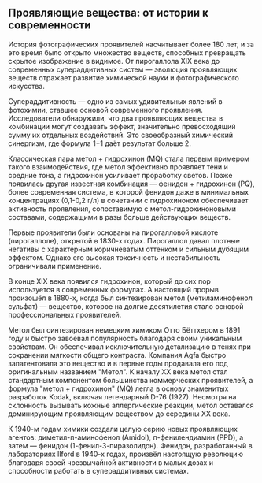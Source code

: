 ## Проявляющие вещества: от истории к современности

История фотографических проявителей насчитывает более 180 лет, и за это время 
было открыто множество веществ, способных превращать скрытое изображение в 
видимое. От пирогаллола XIX века до современных супераддитивных систем — 
эволюция проявляющих веществ отражает развитие химической науки и 
фотографического искусства.

Супераддитивность — одно из самых удивительных явлений в фотохимии, ставшее 
основой современного проявления. Исследователи обнаружили, что два проявляющих 
вещества в комбинации могут создавать эффект, значительно превосходящий сумму 
их отдельных воздействий. Это своеобразный химический синергизм, где формула 
1+1 даёт результат больше 2.

Классическая пара метол + гидрохинон (MQ) стала первым примером такого 
взаимодействия, где метол эффективно проявляет тени и средние тона, а 
гидрохинон усиливает проработку светов. Позже появилась другая известная 
комбинация — фенидон + гидрохинон (PQ), более современная система, в которой 
фенидон даже в минимальных концентрациях (0,1-0,2 г/л) в сочетании с 
гидрохиноном обеспечивает активность проявления, сопоставимую с 
метол-гидрохиноновыми составами, содержащими в разы больше действующих веществ.

Первые проявители были основаны на пирогалловой кислоте (пирогаллоле), открытой 
в 1830-х годах. Пирогаллол давал плотные негативы с характерным коричневатым 
оттенком и сильным дубящим эффектом. Однако его высокая токсичность и 
нестабильность ограничивали применение.

В конце XIX века появился гидрохинон, который до сих пор используется в 
современных формулах. А настоящий прорыв произошёл в 1880-х, когда был 
синтезирован метол (метиламинофенол сульфат) — вещество, которое на долгие 
десятилетия стало основой профессиональных проявителей.

Метол был синтезирован немецким химиком Отто Бёттхером в 1891 году и быстро 
завоевал популярность благодаря своим уникальным свойствам. Он обеспечивал 
исключительную детализацию в тенях при сохранении мягкости общего контраста. 
Компания Agfa быстро запатентовала это вещество и в первые годы продавала его 
под оригинальным названием "Метол". К началу XX века метол стал стандартным 
компонентом большинства коммерческих проявителей, а формула "метол + гидрохинон" 
(MQ) легла в основу знаменитых разработок Kodak, включая легендарный D-76 (1927). 
Несмотря на склонность вызывать кожные аллергические реакции, метол оставался 
доминирующим проявляющим веществом до середины XX века.

К 1940-м годам химики создали целую серию новых проявляющих агентов: 
диметил-п-аминофенол (Amidol), п-фенилендиамин (PPD), а затем — фенидон 
(1-фенил-3-пиразолидон). Фенидон, разработанный в лабораториях Ilford в 
1940-х годах, произвёл настоящую революцию благодаря своей чрезвычайной 
активности в малых дозах и способности работать в супераддитивных системах.
